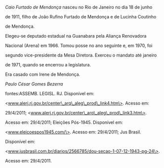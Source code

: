 

*Caio Furtado de Mendonça* nasceu no Rio de Janeiro no dia 18 de junho

de 1911, filho de João Rufino Furtado de Mendonça e de Lucinha Coutinho

de Mendonça.



Elegeu-se deputado estadual na Guanabara pela Aliança Renovadora

Nacional (Arena) em 1966. Tomou posse no ano seguinte e, em 1970, foi

segundo vice-presidente da Mesa Diretora. Exerceu o mandato até janeiro

de 1971, quando se encerrou a legislatura.



Era casado com Irene de Mendonça.



*Paulo César Gomes Bezerra*



fontes:ASSEMB. LEGISL. RJ. Disponível em:

\<www.alerj.rj.gov.br/center\_arq\_aleg\_prod\_link4.htm\>. Acesso em:

29/4/2011; \<www.alerj.rj.gov.br/center\_arq\_aleg\_prod\_link3.htm\>.

Acesso em: 29/4/2011; Eleições Pós-1945. Disponível em:

\<www.eleicoespos1945.com/\>. Acesso em: 29/4/2011; Jus Brasil.

Disponível em:

\<www.jusbrasil.com.br/diarios/2566785/dou-secao-1-07-12-1943-pg-24\>.

Acesso em: 29/4/2011.

